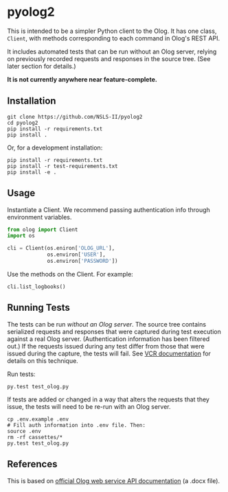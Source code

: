 # pyolog2

This is intended to be a simpler Python client to the Olog. It has one class,
``Client``, with methods corresponding to each command in Olog's REST API.

It includes automated tests that can be run without an Olog server, relying on
previously recorded requests and responses in the source tree. (See later
section for details.)

**It is not currently anywhere near feature-complete.**

## Installation

```
git clone https://github.com/NSLS-II/pyolog2
cd pyolog2
pip install -r requirements.txt
pip install .
```

Or, for a development installation:

```
pip install -r requirements.txt
pip install -r test-requirements.txt
pip install -e .
```

## Usage

Instantiate a Client. We recommend passing authentication info through
environment variables.

```python
from olog import Client
import os

cli = Client(os.eniron['OLOG_URL'],
             os.environ['USER'],
             os.environ['PASSWORD'])
```

Use the methods on the Client. For example:

```
cli.list_logbooks()
```

## Running Tests

The tests can be run *without an Olog server*. The source tree contains
serialized requests and responses that were captured during test execution
against a real Olog server. (Authentication information has been filtered out.)
If the requests issued during any test differ from those that were issued during
the capture, the tests will fail. See
[VCR documentation](https://vcrpy.readthedocs.io) for details on this technique.

Run tests:

```
py.test test_olog.py
```

If tests are added or changed in a way that alters the requests that they
issue, the tests will need to be re-run with an Olog server.

```
cp .env.example .env
# Fill auth information into .env file. Then:
source .env
rm -rf cassettes/*
py.test test_olog.py
```

## References

This is based on
[official Olog web service API documentation](https://github.com/Olog/olog-service/raw/master/doc/Release%20Notes%20and%20Manuals.docx)
(a .docx file).
